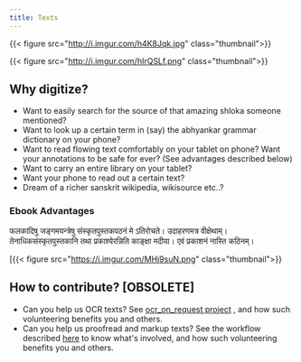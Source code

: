 ```yaml
---
title: Texts
---
```


{{< figure src="http://i.imgur.com/h4K8Jqk.jpg"  class="thumbnail">}}



{{< figure src="http://i.imgur.com/hIrQSLf.png"  class="thumbnail">}}

## Why digitize?

- Want to easily search for the source of that amazing shloka someone mentioned?
- Want to look up a certain term in (say) the abhyankar grammar dictionary on your phone?
- Want to read flowing text comfortably on your tablet on phone? Want your annotations to be safe for ever? (See advantages described below)
- Want to carry an entire library on your tablet?
- Want your phone to read out a certain text?
- Dream of a richer sanskrit wikipedia, wikisource etc..?

### Ebook Advantages

फलकादिषु जङ्गमयन्त्रेषु संस्कृतपुस्तकपठनं मे ऽतिरोचते। उदाहरणमत्र वीक्षेथाम्। तेनाधिकसंस्कृतपुस्तकानि तथा प्रकाश्येरन्निति काङ्क्षा मदीया। एवं प्रकाशनं नास्ति कठिनम्।

[{{< figure src="https://i.imgur.com/MHj9suN.png"  class="thumbnail">}}

## How to contribute? [OBSOLETE]

- Can you help us OCR texts? See [ocr_on_request project](ocr_on_request) , and how such volunteering benefits you and others.
- Can you help us proofread and markup texts? See the workflow described [here](proofreading/) to know what's involved, and how such volunteering benefits you and others.
